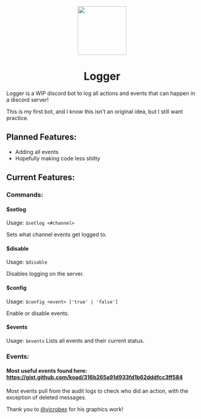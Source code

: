 <div align="center">

<img width="128" src="https://media.discordapp.net/attachments/737388909197262948/796812054253797376/logger.png" />

# Logger

</div>

Logger is a WIP discord bot to log all actions and events that can happen in a discord server!

This is my first bot, and I know this isn't an original idea, but I still want practice.

## Planned Features:

- Adding all events
- Hopefully making code less shitty

## Current Features:

### Commands:

#### $setlog

Usage: `$setlog <#channel>`

Sets what channel events get logged to.

#### $disable

Usage: `$disable`

Disables logging on the server.

#### $config

Usage: `$config <event> ['true' | 'false']`

Enable or disable events.

#### $events

Usage: `$events`
Lists all events and their current status.

### Events:

#### Most useful events found here: https://gist.github.com/koad/316b265a91d933fd1b62dddfcc3ff584

Most events pull from the audit logs to check who did an action, with the exception of deleted messages.

Thank you to [@vicrobex](https://github.com/vicrobex) for his graphics work!
